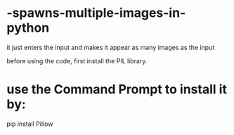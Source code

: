 # -spawns-multiple-images-in-python
it just enters the input and makes it appear as many images as the input

before using the code, first install the PIL library.
# use the Command Prompt to install it by:

pip install Pillow


